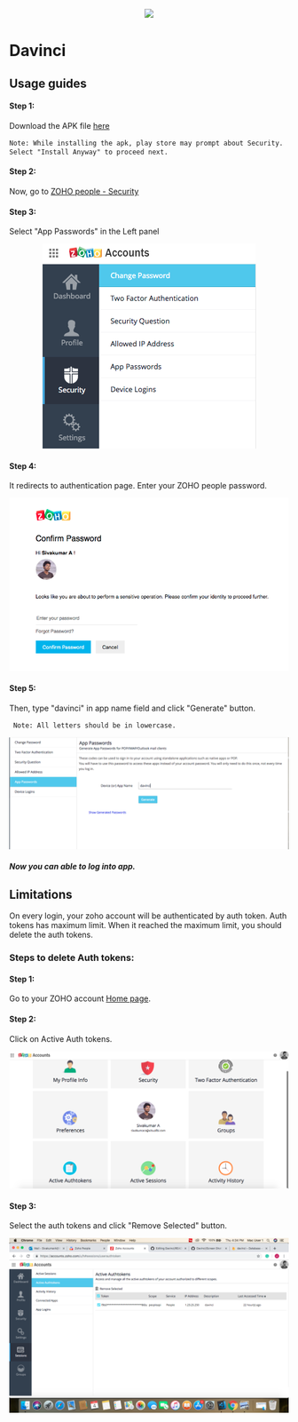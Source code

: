 <p align="center">
  <img src="https://visualbi.com/wp-content/uploads/visualbi-logo-175-60.png"/>
</p> 

# Davinci
## Usage guides

#### Step 1: 
Download the APK file [here](https://expo.io/artifacts/2308bcff-a55e-49a0-9656-c70cb66e1942)

    Note: While installing the apk, play store may prompt about Security. Select "Install Anyway" to proceed next.

#### Step 2: 
Now, go to [ZOHO people - Security](https://accounts.zoho.com/u/h#security/security_pwd)

#### Step 3: 
Select "App Passwords" in the Left panel


<p align="center">
  <img src="./screenshots/Screen%20Shot%202019-07-04%20at%2011.33.09%20AM.png"/>
</p>

#### Step 4: 
It redirects to authentication page. Enter your ZOHO people password.


<p align="center">
  <img src="./screenshots/Screen%20Shot%202019-07-04%20at%2011.36.53%20AM.png"/>
</p>

#### Step 5: 
Then, type "davinci" in app name field and click "Generate" button.

     Note: All letters should be in lowercase.
     
     
<p align="center">
  <img src="./screenshots/Screen%20Shot%202019-07-04%20at%2011.37.56%20AM.png"/>
</p>  

####   *Now you can able to log into app.*

## Limitations

On every login, your zoho account will be authenticated by auth token. Auth tokens has maximum limit. When it reached the maximum limit, you should delete the auth tokens.


### Steps to delete Auth tokens:

#### Step 1: 
Go to your ZOHO account [Home page](https://accounts.zoho.com/u/h#home).

#### Step 2: 
Click on Active Auth tokens.


<p align="center">
  <img src="./screenshots/Screen%20Shot%202019-07-04%20at%204.29.29%20PM.png"/>
</p>

#### Step 3:
Select the auth tokens and click "Remove Selected" button.


<p align="center">
  <img src="./screenshots/Screen%20Shot%202019-07-04%20at%204.34.27%20PM.png"/>
</p>






